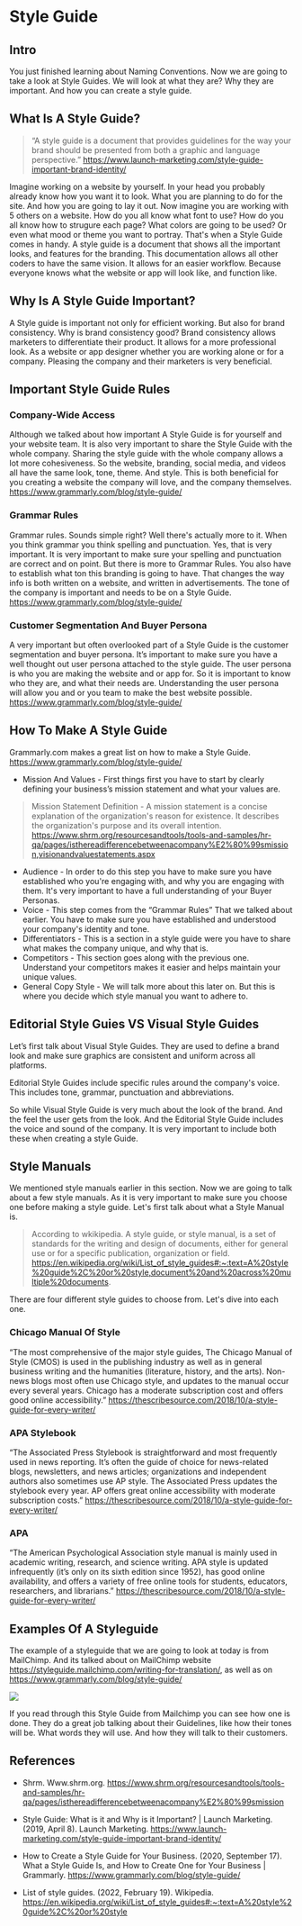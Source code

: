 # Style Guide

## Intro
You just finished learning about Naming Conventions. Now we are going to take a look at Style Guides. We will look at what they are? Why they are important. And how you can create a style guide.

## What Is A Style Guide?
>“A style guide is a document that provides guidelines for the way your brand should be presented from both a  graphic and language perspective.” 
https://www.launch-marketing.com/style-guide-important-brand-identity/

Imagine working on a website by yourself. In your head you probably already know how you want it to look. What you are planning to do for the site. And how you are going to lay it out. Now imagine you are working with 5 others on a website. How do you all know what font to use? How do you all know how to strugure each page? What colors are going to be used? Or even what mood or theme you want to portray. That's when a Style Guide comes in handy. A style guide is a document that shows all the important looks, and features for the branding. This documentation allows all other coders to have the same vision. It allows for an easier workflow. Because everyone knows what the website or app will look like, and function like.

## Why Is A Style Guide Important?
A Style guide is important not only for efficient working. But also for brand consistency. Why is brand consistency good? Brand consistency allows marketers to differentiate their product. It allows for a more professional look. As a website or app designer whether you are working alone or for a company. Pleasing the company and their marketers is very beneficial. 

## Important Style Guide Rules

### Company-Wide Access
Although we talked about how important A Style Guide is for yourself and your website team. It is also very important to share the Style Guide with the whole company. Sharing the style guide with the whole company allows a lot more cohesiveness. So the website, branding, social media, and videos all have the same look, tone, theme. And style. This is both beneficial for you creating a website the company will love, and the company themselves.
https://www.grammarly.com/blog/style-guide/


### Grammar Rules
Grammar rules. Sounds simple right? Well there's actually more to it. When you think grammar you think spelling and punctuation. Yes, that is very important. It is very important to make sure your spelling and punctuation are correct and on point. But there is more to Grammar Rules. You also have to establish what ton this branding is going to have. That changes the way info is both written on a website, and written in advertisements. The tone of the company is important and needs to be on a Style Guide. 
https://www.grammarly.com/blog/style-guide/


### Customer Segmentation And Buyer Persona
A very important but often overlooked part of a Style Guide is the customer segmentation and buyer persona. It’s important to make sure you have a well thought out user persona attached to the style guide. The user persona is who you are making the website and or app for. So it is important to know who they are, and what their needs are. Understanding the user persona will allow you and or you team to make the best website possible.
https://www.grammarly.com/blog/style-guide/

## How To Make A Style Guide
Grammarly.com makes a great list on how to make a Style Guide. https://www.grammarly.com/blog/style-guide/

- Mission And Values - First things first you have to start by clearly defining your business’s mission statement and what your values are.
>Mission Statement Definition - A mission statement is a concise explanation of the organization's reason for existence. It describes the organization's purpose and its overall intention. https://www.shrm.org/resourcesandtools/tools-and-samples/hr-qa/pages/isthereadifferencebetweenacompany%E2%80%99smission,visionandvaluestatements.aspx

- Audience - In order to do this step you have to make sure you have established who you're engaging with, and why you are engaging with them. It's very important to have a full understanding of your Buyer Personas.
- Voice - This step comes from the “Grammar Rules” That we talked about earlier. You have to make sure you have established and understood your company's identity and tone.
- Differentiators - This is a section in a style guide were you have to share what makes the company unique, and why that is. 
- Competitors - This section goes along with the previous one. Understand your competitors makes it easier and helps maintain your unique values.
- General Copy Style - We will talk more about this later on. But this is where you decide which style manual you want to adhere to.

## Editorial Style Guies VS Visual Style Guides
Let’s first talk about Visual Style Guides. They are used to define a brand look and make sure graphics are consistent and uniform across all platforms. 

Editorial Style Guides include specific rules around the company's voice. This includes tone, grammar, punctuation and abbreviations. 

So while Visual Style Guide is very much about the look of the brand. And the feel the user gets from the look. And the Editorial Style Guide includes the voice and sound of the company. It is very important to include both these when creating a style Guide.

## Style Manuals
We mentioned style manuals earlier in this section. Now we are going to talk about a few style manuals. As it is very important to make sure you choose one before making a style guide.
Let's first talk about what a Style Manual is.
>According to wkikipedia. A style guide, or style manual, is a set of standards for the writing and design of documents, either for general use or for a specific publication, organization or field. https://en.wikipedia.org/wiki/List_of_style_guides#:~:text=A%20style%20guide%2C%20or%20style,document%20and%20across%20multiple%20documents.

There are four different style guides to choose from. Let's dive into each one.

### Chicago Manual Of Style
“The most comprehensive of the major style guides, The Chicago Manual of Style (CMOS) is used in the publishing industry as well as in general business writing and the humanities (literature, history, and the arts). Non-news blogs most often use Chicago style, and updates to the manual occur every several years. Chicago has a moderate subscription cost and offers good online accessibility.” https://thescribesource.com/2018/10/a-style-guide-for-every-writer/

### APA Stylebook
 “The Associated Press Stylebook is straightforward and most frequently used in news reporting. It’s often the guide of choice for news-related blogs, newsletters, and news articles; organizations and independent authors also sometimes use AP style. The Associated Press updates the stylebook every year. AP offers great online accessibility with moderate subscription costs.” https://thescribesource.com/2018/10/a-style-guide-for-every-writer/
 
### APA
“The American Psychological Association style manual is mainly used in academic writing, research, and science writing. APA style is updated infrequently (it’s only on its sixth edition since 1952), has good online availability, and offers a variety of free online tools for students, educators, researchers, and librarians.” https://thescribesource.com/2018/10/a-style-guide-for-every-writer/


## Examples Of A Styleguide
The example of a styleguide that we are going to look at today is from MailChimp. And its talked about on MailChimp website https://styleguide.mailchimp.com/writing-for-translation/, as well as on https://www.grammarly.com/blog/style-guide/

<img src="Mailchimp.png"/>

If you read through this Style Guide from Mailchimp you can see how one is done. They do a great job talking about their Guidelines, like how their tones will be. What words they will use. And how they will talk to their customers.


## References

- Shrm. Www.shrm.org. https://www.shrm.org/resourcesandtools/tools-and-samples/hr-qa/pages/isthereadifferencebetweenacompany%E2%80%99smission

- Style Guide: What is it and Why is it Important? | Launch Marketing. (2019, April 8). Launch Marketing. https://www.launch-marketing.com/style-guide-important-brand-identity/

- How to Create a Style Guide for Your Business. (2020, September 17). What a Style Guide Is, and How to Create One for Your Business | Grammarly. https://www.grammarly.com/blog/style-guide/

- List of style guides. (2022, February 19). Wikipedia. https://en.wikipedia.org/wiki/List_of_style_guides#:~:text=A%20style%20guide%2C%20or%20style

